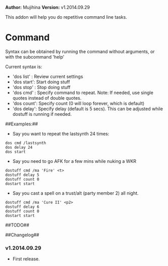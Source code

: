**Author:** Mujihina
**Version:** v1.2014.09.29

This addon will help you do repetitive command line tasks.

# Command #

Syntax can be obtained by running the command without arguments, or with the subcommand 'help'

Current syntax is:
- 'dos list' : Review current settings
- 'dos start': Start doing stuff
- 'dos stop' : Stop doing stuff
- 'dos cmd'  : Specify command to repeat. Note: If needed, use single quotes instead of double quotes.
- 'dos count': Specify count (0 will loop forever, which is default)
- 'dos delay': Specify delay (default is 5 secs). This can be adjusted while dostuff is running if needed.


##Examples:##
- Say you want to repeat the lastsynth 24 times:

```
dos cmd /lastsynth
dos delay 24
dos start
```

- Say you need to go AFK for a few mins while nuking a WKR
```
dostuff cmd /ma 'Fire' <t>
dostuff delay 5
dostuff count 0
dostart start
```

- Say you cast a spell on a trust/alt (party member 2) all night.
```
dostuff cmd /ma 'Cure II' <p2>
dostuff delay 6
dostuff count 0
dostart start
```


##TODO##


##Changelog##

### v1.2014.09.29 ###
* First release.

